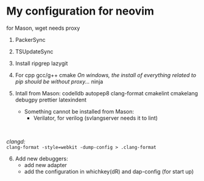 # My configuration for neovim

for Mason, wget needs proxy

1. PackerSync
2. TSUpdateSync
3. Install
   ripgrep
   lazygit

4. For cpp
   gcc/g++
   cmake *On windows, the install of everything related to pip should be without proxy...*
   ninja
5. Intall from Mason:
   codelldb
   autopep8
   clang-format
   cmakelint
   cmakelang
   debugpy
   prettier
   latexindent

    - Something cannot be installed from Mason:
        + Verilator, for verilog (svlangserver needs it to lint)
<br/>

_clangd:_ <br/>
`clang-format -style=webkit -dump-config > .clang-format`

6. Add new debuggers:
    - add new adapter
    - add the configuration in whichkey(<leader>dR) and dap-config (for start up)
